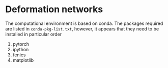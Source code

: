 # Deformation networks
The computational environment is based on conda. The packages required 
are listed in `conda-pkg-list.txt`, however, it appears that they need
to be installed in particular order

1. pytorch
2. ipython
3. fenics
4. matplotlib
